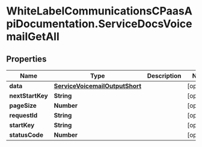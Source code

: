 # WhiteLabelCommunicationsCPaasApiDocumentation.ServiceDocsVoicemailGetAll

## Properties

Name | Type | Description | Notes
------------ | ------------- | ------------- | -------------
**data** | [**ServiceVoicemailOutputShort**](ServiceVoicemailOutputShort.md) |  | [optional] 
**nextStartKey** | **String** |  | [optional] 
**pageSize** | **Number** |  | [optional] 
**requestId** | **String** |  | [optional] 
**startKey** | **String** |  | [optional] 
**statusCode** | **Number** |  | [optional] 


